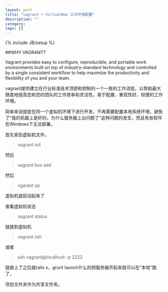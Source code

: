 ```yaml
---
layout: post
title: "vagrant + VirtualBox 工作环境配置"
description: ""
category: 
tags: []
---
```

{% include JB/setup %}


##WHY VAGRANT?

Vagrant provides easy to configure, reproducible, and portable work environments built on top of industry-standard technology and controlled by a single consistent workflow to help maximize the productivity and flexibility of you and your team.

vagrant提供建立在行业标准技术顶部和控制的一个一致的工作流程，以帮助最大限度地提高您和您的团队的工作效率和灵活性，易于配置，重现性好，轻便的工作环境。

简单来说就是在同一个虚拟机环境下进行开发，不再需要配置本地系统环境，避免了“我的机器上是好的，为什么服务器上出问题了”这种问题的发生，而且有些软件在Windows下无法部署。

首先拿到虚拟机文件，

>vagrant init

然后

>vagrant box add
 
然后

> vgarant up

虚拟机就启动起来了

查看虚拟机状态

> vagrant status 

链接到虚拟机

>vagrant ssh

或者

>ssh vagrant@localhost -p 2222

链接上了之后就rails s，grunt launch什么的把服务器开起来就可以在“本地”跑了，

项目文件夹作为共享文件夹。




